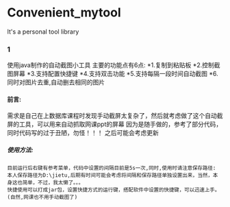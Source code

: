 # Convenient_mytool
It's a personal  tool library



### 1
使用java制作的自动截图小工具
主要的功能点有6点:
 *1.复制到粘贴板
 *2.控制截图屏幕
 *3.支持配置快捷键
 *4.支持双击功能
 *5.支持每隔一段时间自动截图
 *6.同时对图片去重,自动删去相同的图片
 
 #### 前言:
   需求是自己在上数据库课程时发现手动截屏太复杂了，然后就考虑做了这个自动截屏的工具，可以用来自动抓取网课ppt的屏幕
   因为是随手做的，参考了部分代码，同时代码写的过于丑陋，勿怪！！！
   之后可能会考虑更新
 ##### 使用方法:
    目前运行后右键有参考菜单，代码中设置的间隔目前是5s一次,同时,使用时请注意保存路径:
    本人保存路径为D:\jietu,后期有时间可能会考虑将间隔和保存路径单独设置出来，当然，本身这也简单，不过，我太懒了。。。
    快捷使用可以打成jar包，设置快捷方式的运行键，搭配软件中设置的快捷键，可以迅速上手。(自然,网课也不用手动截图了)
